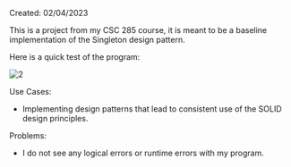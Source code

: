 Created: 02/04/2023

This is a project from my CSC 285 course, it is meant to be a baseline implementation of the Singleton design pattern.

Here is a quick test of the program:

![2](https://user-images.githubusercontent.com/104415326/236160151-1bffe41c-ec2b-4acc-b26c-648f86f942a7.jpg)

Use Cases:

 - Implementing design patterns that lead to consistent use of the SOLID design principles.

Problems:

 - I do not see any logical errors or runtime errors with my program.
